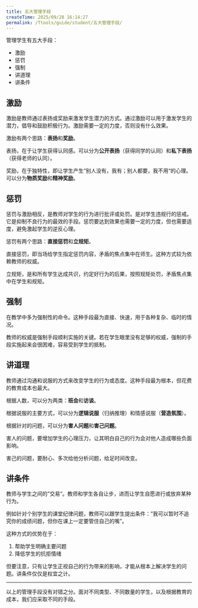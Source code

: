 ```yaml
---
title: 五大管理手段
createTime: 2025/09/28 16:14:27
permalink: /Ttools/guide/student/五大管理手段/
---
```


管理学生有五大手段：

- 激励
- 惩罚
- 强制
- 讲道理
- 讲条件

## 激励

激励是教师通过表扬或奖励来激发学生潜力的方式。通过激励可以用于激发学生的潜力，倡导和鼓励积极行为。激励需要一定的力度，否则没有什么效果。

激励有两个思路：**表扬**和**奖励**。

表扬，在于让学生获得认同感。可以分为**公开表扬**（获得同学的认同）和**私下表扬**（获得老师的认同）。

奖励，在于独特性，即让学生产生“别人没有，我有；别人都要，我不用“的心理。可以分为**物质奖励**和**精神奖励**。

## 惩罚

惩罚与激励相反，是教师对学生的行为进行批评或处罚。是对学生违规行的惩戒。它是抑制不良行为的最效的手段。惩罚要达到效果也需要一定的力度，但也需要适度，避免激起学生的逆反心理。

惩罚有两个思路：**直接惩罚**和**立规矩**。

直接惩罚，即当场给学生指定惩罚内容，矛盾的焦点集中在师生。这种方式较为依赖教师的权威。

立规矩，是和所有学生达成共识，约定好行为的后果，按照规矩处罚，矛盾焦点集中在学生和规矩。

## 强制

在教学中多为强制性的命令。这种手段最为直接、快速，用于各种复杂、临时的情况。

教师的权威是强制手段顺利实施的关键。若在学生眼里没有足够的权威，强制的手段实施起来会很困难，容易受到学生的抵制。

## 讲道理

教师通过沟通和说服的方式来改变学生的行为或态度。这种手段最为根本，但花费的教育成本也最大。

根据人数，可以分为两类：**班会**和**访谈**。

根据说服的主要方式，可以分为**逻辑说服**（归纳推理）和情感说服（**营造氛围**）。

根据针对的问题，可以分为**害人问题**和**害己问题**。

害人的问题，要增加学生的心理压力，让其明白自己的行为会对他人造成哪些负面影响。

害己的问题，要耐心、多次给他分析问题，给足时间改变。

## 讲条件

教师与学生之间的”交易“。教师和学生各自让步，进而让学生自愿进行或放弃某种行为。

例如针对个别学生的课堂纪律问题，教师可以跟学生提出条件：”我可以暂时不追究你的成绩问题，但你在课上一定要管住自己的嘴”。

这种方式的优势在于：

1. 帮助学生明确主要问题
2. 降低学生的抗拒情绪

但要注意，只有让学生正视自己的行为带来的影响，才能从根本上解决学生的问题。讲条件仅仅是权宜之计。

---

以上的管理手段没有对错之分。面对不同类型、不同数量的学生，以及根据教育的成本，我们应采取不同的手段。